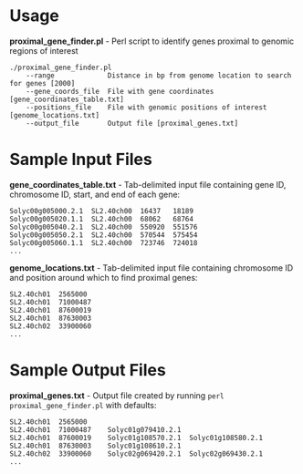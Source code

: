 # Usage

**proximal_gene_finder.pl** - Perl script to identify genes proximal to genomic regions of interest

    ./proximal_gene_finder.pl
        --range             Distance in bp from genome location to search for genes [2000]
        --gene_coords_file  File with gene coordinates [gene_coordinates_table.txt]
        --positions_file    File with genomic positions of interest [genome_locations.txt]
        --output_file       Output file [proximal_genes.txt]

# Sample Input Files

**gene_coordinates_table.txt** - Tab-delimited input file containing gene ID, chromosome ID, start, and end of each gene:

    Solyc00g005000.2.1  SL2.40ch00  16437   18189
    Solyc00g005020.1.1  SL2.40ch00  68062   68764
    Solyc00g005040.2.1  SL2.40ch00  550920  551576
    Solyc00g005050.2.1  SL2.40ch00  570544  575454
    Solyc00g005060.1.1  SL2.40ch00  723746  724018
    ...

**genome_locations.txt** - Tab-delimited input file containing chromosome ID and position around which to find proximal genes:

    SL2.40ch01  2565000
    SL2.40ch01  71000487
    SL2.40ch01  87600019
    SL2.40ch01  87630003
    SL2.40ch02  33900060
    ...

# Sample Output Files

**proximal_genes.txt** - Output file created by running `perl proximal_gene_finder.pl` with defaults:

    SL2.40ch01  2565000
    SL2.40ch01  71000487    Solyc01g079410.2.1
    SL2.40ch01  87600019    Solyc01g108570.2.1  Solyc01g108580.2.1
    SL2.40ch01  87630003    Solyc01g108610.2.1
    SL2.40ch02  33900060    Solyc02g069420.2.1  Solyc02g069430.2.1
    ...
